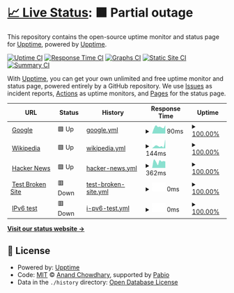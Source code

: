 # [📈 Live Status](https://upptime.github.io/upptime): <!--live status--> **🟧 Partial outage**

This repository contains the open-source uptime monitor and status page for [Upptime](https://upptime.js.org), powered by [Upptime](https://github.com/upptime/upptime).

[![Uptime CI](https://github.com/TConnor2003/status-upptime/workflows/Uptime%20CI/badge.svg)](https://github.com/TConnor2003/status-upptime/actions?query=workflow%3A%22Uptime+CI%22)
[![Response Time CI](https://github.com/TConnor2003/status-upptime/workflows/Response%20Time%20CI/badge.svg)](https://github.com/TConnor2003/status-upptime/actions?query=workflow%3A%22Response+Time+CI%22)
[![Graphs CI](https://github.com/TConnor2003/status-upptime/workflows/Graphs%20CI/badge.svg)](https://github.com/TConnor2003/status-upptime/actions?query=workflow%3A%22Graphs+CI%22)
[![Static Site CI](https://github.com/TConnor2003/status-upptime/workflows/Static%20Site%20CI/badge.svg)](https://github.com/TConnor2003/status-upptime/actions?query=workflow%3A%22Static+Site+CI%22)
[![Summary CI](https://github.com/TConnor2003/status-upptime/workflows/Summary%20CI/badge.svg)](https://github.com/TConnor2003/status-upptime/actions?query=workflow%3A%22Summary+CI%22)

With [Upptime](https://upptime.js.org), you can get your own unlimited and free uptime monitor and status page, powered entirely by a GitHub repository. We use [Issues](https://github.com/upptime/upptime/issues) as incident reports, [Actions](https://github.com/TConnor2003/status-upptime/actions) as uptime monitors, and [Pages](https://upptime.github.io/upptime) for the status page.

<!--start: status pages-->
<!-- This summary is generated by Upptime (https://github.com/upptime/upptime) -->
<!-- Do not edit this manually, your changes will be overwritten -->
<!-- prettier-ignore -->
| URL | Status | History | Response Time | Uptime |
| --- | ------ | ------- | ------------- | ------ |
| <img alt="" src="https://icons.duckduckgo.com/ip3/www.google.com.ico" height="13"> [Google](https://www.google.com) | 🟩 Up | [google.yml](https://github.com/TConnor2003/status-upptime/commits/HEAD/history/google.yml) | <details><summary><img alt="Response time graph" src="./graphs/google/response-time-week.png" height="20"> 90ms</summary><br><a href="https://TConnor2003.github.io/status-upptime/history/google"><img alt="Response time 103" src="https://img.shields.io/endpoint?url=https%3A%2F%2Fraw.githubusercontent.com%2FTConnor2003%2Fstatus-upptime%2FHEAD%2Fapi%2Fgoogle%2Fresponse-time.json"></a><br><a href="https://TConnor2003.github.io/status-upptime/history/google"><img alt="24-hour response time 111" src="https://img.shields.io/endpoint?url=https%3A%2F%2Fraw.githubusercontent.com%2FTConnor2003%2Fstatus-upptime%2FHEAD%2Fapi%2Fgoogle%2Fresponse-time-day.json"></a><br><a href="https://TConnor2003.github.io/status-upptime/history/google"><img alt="7-day response time 90" src="https://img.shields.io/endpoint?url=https%3A%2F%2Fraw.githubusercontent.com%2FTConnor2003%2Fstatus-upptime%2FHEAD%2Fapi%2Fgoogle%2Fresponse-time-week.json"></a><br><a href="https://TConnor2003.github.io/status-upptime/history/google"><img alt="30-day response time 97" src="https://img.shields.io/endpoint?url=https%3A%2F%2Fraw.githubusercontent.com%2FTConnor2003%2Fstatus-upptime%2FHEAD%2Fapi%2Fgoogle%2Fresponse-time-month.json"></a><br><a href="https://TConnor2003.github.io/status-upptime/history/google"><img alt="1-year response time 103" src="https://img.shields.io/endpoint?url=https%3A%2F%2Fraw.githubusercontent.com%2FTConnor2003%2Fstatus-upptime%2FHEAD%2Fapi%2Fgoogle%2Fresponse-time-year.json"></a></details> | <details><summary><a href="https://TConnor2003.github.io/status-upptime/history/google">100.00%</a></summary><a href="https://TConnor2003.github.io/status-upptime/history/google"><img alt="All-time uptime 100.00%" src="https://img.shields.io/endpoint?url=https%3A%2F%2Fraw.githubusercontent.com%2FTConnor2003%2Fstatus-upptime%2FHEAD%2Fapi%2Fgoogle%2Fuptime.json"></a><br><a href="https://TConnor2003.github.io/status-upptime/history/google"><img alt="24-hour uptime 100.00%" src="https://img.shields.io/endpoint?url=https%3A%2F%2Fraw.githubusercontent.com%2FTConnor2003%2Fstatus-upptime%2FHEAD%2Fapi%2Fgoogle%2Fuptime-day.json"></a><br><a href="https://TConnor2003.github.io/status-upptime/history/google"><img alt="7-day uptime 100.00%" src="https://img.shields.io/endpoint?url=https%3A%2F%2Fraw.githubusercontent.com%2FTConnor2003%2Fstatus-upptime%2FHEAD%2Fapi%2Fgoogle%2Fuptime-week.json"></a><br><a href="https://TConnor2003.github.io/status-upptime/history/google"><img alt="30-day uptime 100.00%" src="https://img.shields.io/endpoint?url=https%3A%2F%2Fraw.githubusercontent.com%2FTConnor2003%2Fstatus-upptime%2FHEAD%2Fapi%2Fgoogle%2Fuptime-month.json"></a><br><a href="https://TConnor2003.github.io/status-upptime/history/google"><img alt="1-year uptime 100.00%" src="https://img.shields.io/endpoint?url=https%3A%2F%2Fraw.githubusercontent.com%2FTConnor2003%2Fstatus-upptime%2FHEAD%2Fapi%2Fgoogle%2Fuptime-year.json"></a></details>
| <img alt="" src="https://icons.duckduckgo.com/ip3/en.wikipedia.org.ico" height="13"> [Wikipedia](https://en.wikipedia.org) | 🟩 Up | [wikipedia.yml](https://github.com/TConnor2003/status-upptime/commits/HEAD/history/wikipedia.yml) | <details><summary><img alt="Response time graph" src="./graphs/wikipedia/response-time-week.png" height="20"> 144ms</summary><br><a href="https://TConnor2003.github.io/status-upptime/history/wikipedia"><img alt="Response time 214" src="https://img.shields.io/endpoint?url=https%3A%2F%2Fraw.githubusercontent.com%2FTConnor2003%2Fstatus-upptime%2FHEAD%2Fapi%2Fwikipedia%2Fresponse-time.json"></a><br><a href="https://TConnor2003.github.io/status-upptime/history/wikipedia"><img alt="24-hour response time 444" src="https://img.shields.io/endpoint?url=https%3A%2F%2Fraw.githubusercontent.com%2FTConnor2003%2Fstatus-upptime%2FHEAD%2Fapi%2Fwikipedia%2Fresponse-time-day.json"></a><br><a href="https://TConnor2003.github.io/status-upptime/history/wikipedia"><img alt="7-day response time 144" src="https://img.shields.io/endpoint?url=https%3A%2F%2Fraw.githubusercontent.com%2FTConnor2003%2Fstatus-upptime%2FHEAD%2Fapi%2Fwikipedia%2Fresponse-time-week.json"></a><br><a href="https://TConnor2003.github.io/status-upptime/history/wikipedia"><img alt="30-day response time 127" src="https://img.shields.io/endpoint?url=https%3A%2F%2Fraw.githubusercontent.com%2FTConnor2003%2Fstatus-upptime%2FHEAD%2Fapi%2Fwikipedia%2Fresponse-time-month.json"></a><br><a href="https://TConnor2003.github.io/status-upptime/history/wikipedia"><img alt="1-year response time 214" src="https://img.shields.io/endpoint?url=https%3A%2F%2Fraw.githubusercontent.com%2FTConnor2003%2Fstatus-upptime%2FHEAD%2Fapi%2Fwikipedia%2Fresponse-time-year.json"></a></details> | <details><summary><a href="https://TConnor2003.github.io/status-upptime/history/wikipedia">100.00%</a></summary><a href="https://TConnor2003.github.io/status-upptime/history/wikipedia"><img alt="All-time uptime 100.00%" src="https://img.shields.io/endpoint?url=https%3A%2F%2Fraw.githubusercontent.com%2FTConnor2003%2Fstatus-upptime%2FHEAD%2Fapi%2Fwikipedia%2Fuptime.json"></a><br><a href="https://TConnor2003.github.io/status-upptime/history/wikipedia"><img alt="24-hour uptime 100.00%" src="https://img.shields.io/endpoint?url=https%3A%2F%2Fraw.githubusercontent.com%2FTConnor2003%2Fstatus-upptime%2FHEAD%2Fapi%2Fwikipedia%2Fuptime-day.json"></a><br><a href="https://TConnor2003.github.io/status-upptime/history/wikipedia"><img alt="7-day uptime 100.00%" src="https://img.shields.io/endpoint?url=https%3A%2F%2Fraw.githubusercontent.com%2FTConnor2003%2Fstatus-upptime%2FHEAD%2Fapi%2Fwikipedia%2Fuptime-week.json"></a><br><a href="https://TConnor2003.github.io/status-upptime/history/wikipedia"><img alt="30-day uptime 100.00%" src="https://img.shields.io/endpoint?url=https%3A%2F%2Fraw.githubusercontent.com%2FTConnor2003%2Fstatus-upptime%2FHEAD%2Fapi%2Fwikipedia%2Fuptime-month.json"></a><br><a href="https://TConnor2003.github.io/status-upptime/history/wikipedia"><img alt="1-year uptime 100.00%" src="https://img.shields.io/endpoint?url=https%3A%2F%2Fraw.githubusercontent.com%2FTConnor2003%2Fstatus-upptime%2FHEAD%2Fapi%2Fwikipedia%2Fuptime-year.json"></a></details>
| <img alt="" src="https://icons.duckduckgo.com/ip3/news.ycombinator.com.ico" height="13"> [Hacker News](https://news.ycombinator.com) | 🟩 Up | [hacker-news.yml](https://github.com/TConnor2003/status-upptime/commits/HEAD/history/hacker-news.yml) | <details><summary><img alt="Response time graph" src="./graphs/hacker-news/response-time-week.png" height="20"> 362ms</summary><br><a href="https://TConnor2003.github.io/status-upptime/history/hacker-news"><img alt="Response time 315" src="https://img.shields.io/endpoint?url=https%3A%2F%2Fraw.githubusercontent.com%2FTConnor2003%2Fstatus-upptime%2FHEAD%2Fapi%2Fhacker-news%2Fresponse-time.json"></a><br><a href="https://TConnor2003.github.io/status-upptime/history/hacker-news"><img alt="24-hour response time 367" src="https://img.shields.io/endpoint?url=https%3A%2F%2Fraw.githubusercontent.com%2FTConnor2003%2Fstatus-upptime%2FHEAD%2Fapi%2Fhacker-news%2Fresponse-time-day.json"></a><br><a href="https://TConnor2003.github.io/status-upptime/history/hacker-news"><img alt="7-day response time 362" src="https://img.shields.io/endpoint?url=https%3A%2F%2Fraw.githubusercontent.com%2FTConnor2003%2Fstatus-upptime%2FHEAD%2Fapi%2Fhacker-news%2Fresponse-time-week.json"></a><br><a href="https://TConnor2003.github.io/status-upptime/history/hacker-news"><img alt="30-day response time 339" src="https://img.shields.io/endpoint?url=https%3A%2F%2Fraw.githubusercontent.com%2FTConnor2003%2Fstatus-upptime%2FHEAD%2Fapi%2Fhacker-news%2Fresponse-time-month.json"></a><br><a href="https://TConnor2003.github.io/status-upptime/history/hacker-news"><img alt="1-year response time 315" src="https://img.shields.io/endpoint?url=https%3A%2F%2Fraw.githubusercontent.com%2FTConnor2003%2Fstatus-upptime%2FHEAD%2Fapi%2Fhacker-news%2Fresponse-time-year.json"></a></details> | <details><summary><a href="https://TConnor2003.github.io/status-upptime/history/hacker-news">100.00%</a></summary><a href="https://TConnor2003.github.io/status-upptime/history/hacker-news"><img alt="All-time uptime 100.00%" src="https://img.shields.io/endpoint?url=https%3A%2F%2Fraw.githubusercontent.com%2FTConnor2003%2Fstatus-upptime%2FHEAD%2Fapi%2Fhacker-news%2Fuptime.json"></a><br><a href="https://TConnor2003.github.io/status-upptime/history/hacker-news"><img alt="24-hour uptime 100.00%" src="https://img.shields.io/endpoint?url=https%3A%2F%2Fraw.githubusercontent.com%2FTConnor2003%2Fstatus-upptime%2FHEAD%2Fapi%2Fhacker-news%2Fuptime-day.json"></a><br><a href="https://TConnor2003.github.io/status-upptime/history/hacker-news"><img alt="7-day uptime 100.00%" src="https://img.shields.io/endpoint?url=https%3A%2F%2Fraw.githubusercontent.com%2FTConnor2003%2Fstatus-upptime%2FHEAD%2Fapi%2Fhacker-news%2Fuptime-week.json"></a><br><a href="https://TConnor2003.github.io/status-upptime/history/hacker-news"><img alt="30-day uptime 100.00%" src="https://img.shields.io/endpoint?url=https%3A%2F%2Fraw.githubusercontent.com%2FTConnor2003%2Fstatus-upptime%2FHEAD%2Fapi%2Fhacker-news%2Fuptime-month.json"></a><br><a href="https://TConnor2003.github.io/status-upptime/history/hacker-news"><img alt="1-year uptime 100.00%" src="https://img.shields.io/endpoint?url=https%3A%2F%2Fraw.githubusercontent.com%2FTConnor2003%2Fstatus-upptime%2FHEAD%2Fapi%2Fhacker-news%2Fuptime-year.json"></a></details>
| <img alt="" src="https://icons.duckduckgo.com/ip3/thissitedoesnotexist.koj.co.ico" height="13"> [Test Broken Site](https://thissitedoesnotexist.koj.co) | 🟥 Down | [test-broken-site.yml](https://github.com/TConnor2003/status-upptime/commits/HEAD/history/test-broken-site.yml) | <details><summary><img alt="Response time graph" src="./graphs/test-broken-site/response-time-week.png" height="20"> 0ms</summary><br><a href="https://TConnor2003.github.io/status-upptime/history/test-broken-site"><img alt="Response time 0" src="https://img.shields.io/endpoint?url=https%3A%2F%2Fraw.githubusercontent.com%2FTConnor2003%2Fstatus-upptime%2FHEAD%2Fapi%2Ftest-broken-site%2Fresponse-time.json"></a><br><a href="https://TConnor2003.github.io/status-upptime/history/test-broken-site"><img alt="24-hour response time 0" src="https://img.shields.io/endpoint?url=https%3A%2F%2Fraw.githubusercontent.com%2FTConnor2003%2Fstatus-upptime%2FHEAD%2Fapi%2Ftest-broken-site%2Fresponse-time-day.json"></a><br><a href="https://TConnor2003.github.io/status-upptime/history/test-broken-site"><img alt="7-day response time 0" src="https://img.shields.io/endpoint?url=https%3A%2F%2Fraw.githubusercontent.com%2FTConnor2003%2Fstatus-upptime%2FHEAD%2Fapi%2Ftest-broken-site%2Fresponse-time-week.json"></a><br><a href="https://TConnor2003.github.io/status-upptime/history/test-broken-site"><img alt="30-day response time 0" src="https://img.shields.io/endpoint?url=https%3A%2F%2Fraw.githubusercontent.com%2FTConnor2003%2Fstatus-upptime%2FHEAD%2Fapi%2Ftest-broken-site%2Fresponse-time-month.json"></a><br><a href="https://TConnor2003.github.io/status-upptime/history/test-broken-site"><img alt="1-year response time 0" src="https://img.shields.io/endpoint?url=https%3A%2F%2Fraw.githubusercontent.com%2FTConnor2003%2Fstatus-upptime%2FHEAD%2Fapi%2Ftest-broken-site%2Fresponse-time-year.json"></a></details> | <details><summary><a href="https://TConnor2003.github.io/status-upptime/history/test-broken-site">100.00%</a></summary><a href="https://TConnor2003.github.io/status-upptime/history/test-broken-site"><img alt="All-time uptime 100.00%" src="https://img.shields.io/endpoint?url=https%3A%2F%2Fraw.githubusercontent.com%2FTConnor2003%2Fstatus-upptime%2FHEAD%2Fapi%2Ftest-broken-site%2Fuptime.json"></a><br><a href="https://TConnor2003.github.io/status-upptime/history/test-broken-site"><img alt="24-hour uptime 100.00%" src="https://img.shields.io/endpoint?url=https%3A%2F%2Fraw.githubusercontent.com%2FTConnor2003%2Fstatus-upptime%2FHEAD%2Fapi%2Ftest-broken-site%2Fuptime-day.json"></a><br><a href="https://TConnor2003.github.io/status-upptime/history/test-broken-site"><img alt="7-day uptime 100.00%" src="https://img.shields.io/endpoint?url=https%3A%2F%2Fraw.githubusercontent.com%2FTConnor2003%2Fstatus-upptime%2FHEAD%2Fapi%2Ftest-broken-site%2Fuptime-week.json"></a><br><a href="https://TConnor2003.github.io/status-upptime/history/test-broken-site"><img alt="30-day uptime 100.00%" src="https://img.shields.io/endpoint?url=https%3A%2F%2Fraw.githubusercontent.com%2FTConnor2003%2Fstatus-upptime%2FHEAD%2Fapi%2Ftest-broken-site%2Fuptime-month.json"></a><br><a href="https://TConnor2003.github.io/status-upptime/history/test-broken-site"><img alt="1-year uptime 100.00%" src="https://img.shields.io/endpoint?url=https%3A%2F%2Fraw.githubusercontent.com%2FTConnor2003%2Fstatus-upptime%2FHEAD%2Fapi%2Ftest-broken-site%2Fuptime-year.json"></a></details>
| <img alt="" src="https://icons.duckduckgo.com/ip3/null.ico" height="13"> [IPv6 test](forwardemail.net) | 🟥 Down | [i-pv6-test.yml](https://github.com/TConnor2003/status-upptime/commits/HEAD/history/i-pv6-test.yml) | <details><summary><img alt="Response time graph" src="./graphs/i-pv6-test/response-time-week.png" height="20"> 0ms</summary><br><a href="https://TConnor2003.github.io/status-upptime/history/i-pv6-test"><img alt="Response time 0" src="https://img.shields.io/endpoint?url=https%3A%2F%2Fraw.githubusercontent.com%2FTConnor2003%2Fstatus-upptime%2FHEAD%2Fapi%2Fi-pv6-test%2Fresponse-time.json"></a><br><a href="https://TConnor2003.github.io/status-upptime/history/i-pv6-test"><img alt="24-hour response time 0" src="https://img.shields.io/endpoint?url=https%3A%2F%2Fraw.githubusercontent.com%2FTConnor2003%2Fstatus-upptime%2FHEAD%2Fapi%2Fi-pv6-test%2Fresponse-time-day.json"></a><br><a href="https://TConnor2003.github.io/status-upptime/history/i-pv6-test"><img alt="7-day response time 0" src="https://img.shields.io/endpoint?url=https%3A%2F%2Fraw.githubusercontent.com%2FTConnor2003%2Fstatus-upptime%2FHEAD%2Fapi%2Fi-pv6-test%2Fresponse-time-week.json"></a><br><a href="https://TConnor2003.github.io/status-upptime/history/i-pv6-test"><img alt="30-day response time 0" src="https://img.shields.io/endpoint?url=https%3A%2F%2Fraw.githubusercontent.com%2FTConnor2003%2Fstatus-upptime%2FHEAD%2Fapi%2Fi-pv6-test%2Fresponse-time-month.json"></a><br><a href="https://TConnor2003.github.io/status-upptime/history/i-pv6-test"><img alt="1-year response time 0" src="https://img.shields.io/endpoint?url=https%3A%2F%2Fraw.githubusercontent.com%2FTConnor2003%2Fstatus-upptime%2FHEAD%2Fapi%2Fi-pv6-test%2Fresponse-time-year.json"></a></details> | <details><summary><a href="https://TConnor2003.github.io/status-upptime/history/i-pv6-test">100.00%</a></summary><a href="https://TConnor2003.github.io/status-upptime/history/i-pv6-test"><img alt="All-time uptime 100.00%" src="https://img.shields.io/endpoint?url=https%3A%2F%2Fraw.githubusercontent.com%2FTConnor2003%2Fstatus-upptime%2FHEAD%2Fapi%2Fi-pv6-test%2Fuptime.json"></a><br><a href="https://TConnor2003.github.io/status-upptime/history/i-pv6-test"><img alt="24-hour uptime 100.00%" src="https://img.shields.io/endpoint?url=https%3A%2F%2Fraw.githubusercontent.com%2FTConnor2003%2Fstatus-upptime%2FHEAD%2Fapi%2Fi-pv6-test%2Fuptime-day.json"></a><br><a href="https://TConnor2003.github.io/status-upptime/history/i-pv6-test"><img alt="7-day uptime 100.00%" src="https://img.shields.io/endpoint?url=https%3A%2F%2Fraw.githubusercontent.com%2FTConnor2003%2Fstatus-upptime%2FHEAD%2Fapi%2Fi-pv6-test%2Fuptime-week.json"></a><br><a href="https://TConnor2003.github.io/status-upptime/history/i-pv6-test"><img alt="30-day uptime 100.00%" src="https://img.shields.io/endpoint?url=https%3A%2F%2Fraw.githubusercontent.com%2FTConnor2003%2Fstatus-upptime%2FHEAD%2Fapi%2Fi-pv6-test%2Fuptime-month.json"></a><br><a href="https://TConnor2003.github.io/status-upptime/history/i-pv6-test"><img alt="1-year uptime 100.00%" src="https://img.shields.io/endpoint?url=https%3A%2F%2Fraw.githubusercontent.com%2FTConnor2003%2Fstatus-upptime%2FHEAD%2Fapi%2Fi-pv6-test%2Fuptime-year.json"></a></details>

<!--end: status pages-->

[**Visit our status website →**](https://upptime.github.io/upptime)

## 📄 License

- Powered by: [Upptime](https://github.com/upptime/upptime)
- Code: [MIT](./LICENSE) © [Anand Chowdhary](https://anandchowdhary.com), supported by [Pabio](https://pabio.com)
- Data in the `./history` directory: [Open Database License](https://opendatacommons.org/licenses/odbl/1-0/)
